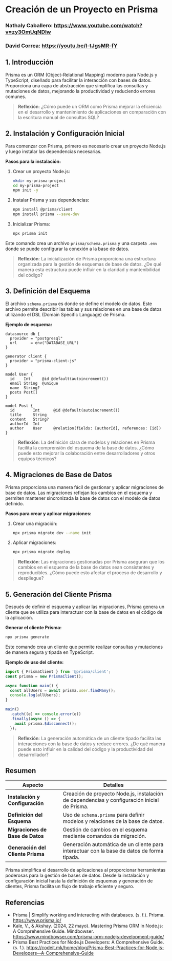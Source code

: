 # Creación de un Proyecto en Prisma

### Nathaly Caballero: https://www.youtube.com/watch?v=zy3OmUqNDlw

### David Correa: https://youtu.be/I-tJgsMR-fY

## 1. Introducción

Prisma es un ORM (Object-Relational Mapping) moderno para Node.js y TypeScript, diseñado para facilitar la interacción con bases de datos. Proporciona una capa de abstracción que simplifica las consultas y mutaciones de datos, mejorando la productividad y reduciendo errores comunes.

> **Reflexión**: ¿Cómo puede un ORM como Prisma mejorar la eficiencia en el desarrollo y mantenimiento de aplicaciones en comparación con la escritura manual de consultas SQL?

## 2. Instalación y Configuración Inicial

Para comenzar con Prisma, primero es necesario crear un proyecto Node.js y luego instalar las dependencias necesarias.

**Pasos para la instalación:**

1. Crear un proyecto Node.js:

   ```bash
   mkdir my-prisma-project
   cd my-prisma-project
   npm init -y
   ```

2. Instalar Prisma y sus dependencias:

   ```bash
   npm install @prisma/client
   npm install prisma --save-dev
   ```

3. Inicializar Prisma:
   ```bash
   npx prisma init
   ```

Este comando crea un archivo `prisma/schema.prisma` y una carpeta `.env` donde se puede configurar la conexión a la base de datos.

> **Reflexión**: La inicialización de Prisma proporciona una estructura organizada para la gestión de esquemas de base de datos. ¿De qué manera esta estructura puede influir en la claridad y mantenibilidad del código?

## 3. Definición del Esquema

El archivo `schema.prisma` es donde se define el modelo de datos. Este archivo permite describir las tablas y sus relaciones en una base de datos utilizando el DSL (Domain Specific Language) de Prisma.

**Ejemplo de esquema:**

```prisma
datasource db {
  provider = "postgresql"
  url      = env("DATABASE_URL")
}

generator client {
  provider = "prisma-client-js"
}

model User {
  id    Int     @id @default(autoincrement())
  email String  @unique
  name  String?
  posts Post[]
}

model Post {
  id        Int      @id @default(autoincrement())
  title     String
  content   String?
  authorId  Int
  author    User     @relation(fields: [authorId], references: [id])
}
```

> **Reflexión**: La definición clara de modelos y relaciones en Prisma facilita la comprensión del esquema de la base de datos. ¿Cómo puede esto mejorar la colaboración entre desarrolladores y otros equipos técnicos?

## 4. Migraciones de Base de Datos

Prisma proporciona una manera fácil de gestionar y aplicar migraciones de base de datos. Las migraciones reflejan los cambios en el esquema y permiten mantener sincronizada la base de datos con el modelo de datos definido.

**Pasos para crear y aplicar migraciones:**

1. Crear una migración:

   ```bash
   npx prisma migrate dev --name init
   ```

2. Aplicar migraciones:
   ```bash
   npx prisma migrate deploy
   ```

> **Reflexión**: Las migraciones gestionadas por Prisma aseguran que los cambios en el esquema de la base de datos sean consistentes y reproducibles. ¿Cómo puede esto afectar el proceso de desarrollo y despliegue?

## 5. Generación del Cliente Prisma

Después de definir el esquema y aplicar las migraciones, Prisma genera un cliente que se utiliza para interactuar con la base de datos en el código de la aplicación.

**Generar el cliente Prisma:**

```bash
npx prisma generate
```

Este comando crea un cliente que permite realizar consultas y mutaciones de manera segura y tipada en TypeScript.

**Ejemplo de uso del cliente:**

```typescript
import { PrismaClient } from '@prisma/client';
const prisma = new PrismaClient();

async function main() {
  const allUsers = await prisma.user.findMany();
  console.log(allUsers);
}

main()
  .catch((e) => console.error(e))
  .finally(async () => {
    await prisma.$disconnect();
  });
```

> **Reflexión**: La generación automática de un cliente tipado facilita las interacciones con la base de datos y reduce errores. ¿De qué manera puede esto influir en la calidad del código y la productividad del desarrollador?

## Resumen

| Aspecto                           | Detalles                                                                                     |
| --------------------------------- | -------------------------------------------------------------------------------------------- |
| **Instalación y Configuración**   | Creación de proyecto Node.js, instalación de dependencias y configuración inicial de Prisma. |
| **Definición del Esquema**        | Uso de `schema.prisma` para definir modelos y relaciones de la base de datos.                |
| **Migraciones de Base de Datos**  | Gestión de cambios en el esquema mediante comandos de migración.                             |
| **Generación del Cliente Prisma** | Generación automática de un cliente para interactuar con la base de datos de forma tipada.   |

Prisma simplifica el desarrollo de aplicaciones al proporcionar herramientas poderosas para la gestión de bases de datos. Desde la instalación y configuración inicial hasta la definición de esquemas y generación de clientes, Prisma facilita un flujo de trabajo eficiente y seguro.

## Referencias

- Prisma | Simplify working and interacting with databases. (s. f.). Prisma. https://www.prisma.io/
- Kale, V., & Akshay. (2024, 22 mayo). Mastering Prisma ORM in Node.js: A Comprehensive Guide. Mindbowser. https://www.mindbowser.com/prisma-orm-nodejs-development-guide/
- Prisma Best Practices for Node.js Developers: A Comprehensive Guide. (s. f.). https://codeit.mk/home/blog/Prisma-Best-Practices-for-Node.js-Developers--A-Comprehensive-Guide
